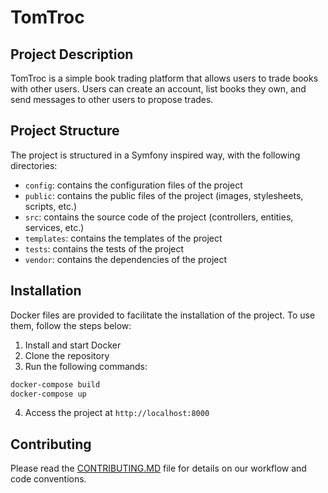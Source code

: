 # TomTroc

## Project Description

TomTroc is a simple book trading platform that allows users to trade books with other users. Users can create an account, list books they own, and send messages to other users to propose trades.

## Project Structure

The project is structured in a Symfony inspired way, with the following directories:

- `config`: contains the configuration files of the project
- `public`: contains the public files of the project (images, stylesheets, scripts, etc.)
- `src`: contains the source code of the project (controllers, entities, services, etc.)
- `templates`: contains the templates of the project
- `tests`: contains the tests of the project
- `vendor`: contains the dependencies of the project

## Installation

Docker files are provided to facilitate the installation of the project. To use them, follow the steps below:

1. Install and start Docker
2. Clone the repository
3. Run the following commands:

```bash
docker-compose build
docker-compose up
```

4. Access the project at `http://localhost:8000`

## Contributing

Please read the [CONTRIBUTING.MD](CONTRIBUTING.MD) file for details on our workflow and code conventions.
